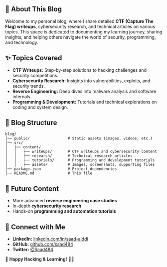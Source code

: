 

## 🚀 About This Blog

Welcome to my personal blog, where I share detailed **CTF (Capture The Flag) writeups**, cybersecurity research, and technical articles on various topics. This space is dedicated to documenting my learning journey, sharing insights, and helping others navigate the world of security, programming, and technology.

## ✨ Topics Covered

- **CTF Writeups:** Step-by-step solutions to hacking challenges and security competitions.
- **Cybersecurity Research:** Insights into vulnerabilities, exploits, and security trends.
- **Reverse Engineering:** Deep dives into malware analysis and software internals.
- **Programming & Development:** Tutorials and technical explorations on coding and system design.

## 📂 Blog Structure

```
blog/
│── public/                 # Static assets (images, videos, etc.)
│── src/
│   ├── content/
│   │   ├── writeups/       # CTF writeups and cybersecurity content
│   │   ├── research/       # Technical research articles
│   │   ├── tutorials/      # Programming and development tutorials
│   │   ├── assets/         # Images, screenshots, supporting files
│── package.json            # Project dependencies
│── README.md               # This file
```

## 🎯 Future Content

- More advanced **reverse engineering case studies**
- In-depth **cybersecurity research**
- Hands-on **programming and automation tutorials**

## 🤝 Connect with Me

- **LinkedIn:** [linkedin.com/in/saad-aiddi](https://linkedin.com/in/saad-aiddi)
- **GitHub:** [github.com/saad484](https://github.com/saad484)
- **Twitter:** [@Saad484](https://twitter.com/saad484)

🚀 **Happy Hacking & Learning!** 🏴‍☠️
